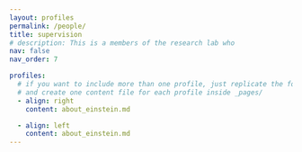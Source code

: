 ```yaml
---
layout: profiles
permalink: /people/
title: supervision
# description: This is a members of the research lab who
nav: false
nav_order: 7

profiles:
  # if you want to include more than one profile, just replicate the following block
  # and create one content file for each profile inside _pages/
  - align: right
    content: about_einstein.md

  - align: left
    content: about_einstein.md
---
```

